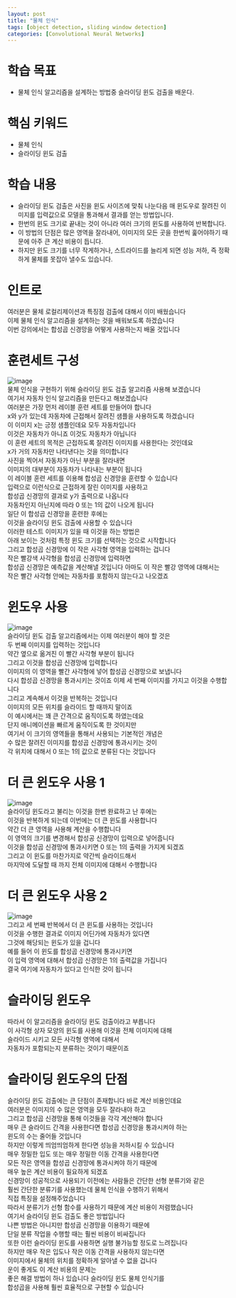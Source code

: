 ```yaml
---
layout: post
title: "물체 인식"
tags: [object detection, sliding window detection]
categories: [Convolutional Neural Networks]
---
```


# 학습 목표
- 물체 인식 알고리즘을 설계하는 방법중 슬라이딩 윈도 검출을 배운다.

# 핵심 키워드
- 물체 인식
- 슬라이딩 윈도 검출

# 학습 내용
- 슬라이딩 윈도 검출은 사진을 윈도 사이즈에 맞춰 나눈다음 매 윈도우로 잘려진 이미지를 입력값으로 모델을 통과해서 결과를 얻는 방법입니다.
- 한번의 윈도 크기로 끝내는 것이 아니라 여러 크기의 윈도를 사용하여 반복합니다.
- 이 방법의 단점은 많은 영역을 잘라내어, 이미지의 모든 곳을 한번씩 훑어야하기 때문에 아주 큰 계산 비용이 듭니다.
- 하지만 윈도 크기를 너무 작게하거나, 스트라이드를 늘리게 되면 성능 저하, 즉 정확하게 물체를 못잡아 낼수도 있습니다.

# 인트로
여러분은 물체 로컬리제이션과 특징점 검출에 대해서 이미 배웠습니다       
이제 물체 인식 알고리즘을 설계하는 것을 배워보도록 하겠습니다       
이번 강의에서는 합성곱 신경망을 어떻게 사용하는지 배울 것입니다       

# 훈련세트 구성
![image](https://user-images.githubusercontent.com/50114210/71539411-249bd800-297f-11ea-9188-eef7c39a73a3.png)                   
물체 인식을 구현하기 위해 슬라이딩 윈도 검출 알고리즘 사용해 보겠습니다          
여기서 자동차 인식 알고리즘을 만든다고 해보겠습니다          
여러분은 가장 먼저 레이블 훈련 세트를 만들어야 합니다          
x와 y가 있는데 자동차에 근접해서 잘려진 샘플을 사용하도록 하겠습니다          
이 이미지 x는 긍정 샘플인데요 모두 자동차입니다           
이것은 자동차가 아니죠 이것도 자동차가 아닙니다          
이 훈련 세트의 목적은 근접하도록 잘려진 이미지를 사용한다는 것인데요          
x가 거의 자동차만 나타낸다는 것을 의미합니다           
사진을 찍어서 자동차가 아닌 부분을 잘라내면           
이미지의 대부분이 자동차가 나타내는 부분이 됩니다          
이 레이블 훈련 세트를 이용해 합성곱 신경망을 훈련할 수 있습니다          
입력으로 이런식으로 근접하게 잘린 이미지를 사용하고          
합성곱 신경망의 결과로 y가 출력으로 나옵니다          
자동차인지 아닌지에 따라  0 또는 1의 값이 나오게 됩니다          
일단 이 합성곱 신경망을 훈련한 후에는           
이것을 슬라이딩 윈도 검출에 사용할 수 있습니다          
이러한 테스트 이미지가 있을 때 이것을 하는 방법은          
아래 보이는 것처럼 특정 윈도 크기를 선택하는 것으로 시작합니다          
그리고 합성곱 신경망에 이 작은 사각형 영역을 입력하는 겁니다          
작은 빨강색 사각형을 합성곱 신경망에 입력하면           
합성곱 신경망은 예측값을 계산해낼 것입니다 아마도 이 작은 빨강 영역에 대해서는           
작은 빨간 사각형 안에는 자동차를 포함하지 않는다고 나오겠죠          

# 윈도우 사용
![image](https://user-images.githubusercontent.com/50114210/71539420-4ac17800-297f-11ea-84bd-04c7bb41cabd.png)                   
슬라이딩 윈도 검출 알고리즘에서는 이제 여러분이 해야 할 것은          
두 번째 이미지를 입력하는 것입니다         
약간 옆으로 옮겨진 이 빨간 사각형 부분이 됩니다         
그리고 이것을 합성곱 신경망에 입력합니다         
이미지의 이 영역을 빨간 사각형에 넣어 합성곱 신경망으로 보냅니다         
다시 합성곱 신경망을 통과시키는 것이죠 이제 세 번째 이미지를 가지고 이것을 수행합니다         
그리고 계속해서 이것을 반복하는 것입니다         
이미지의 모든 위치를 슬라이드 할 때까지 말이죠         
이 예시에서는 꽤 큰 간격으로 움직이도록 하였는데요         
단지 애니메이션을 빠르게 움직이도록 한 것이지만         
여기서 이 크기의 영역들을  통해서 사용되는 기본적인 개념은         
수 많은 잘려진 이미지를 합성곱 신경망에 통과시키는 것이         
각 위치에 대해서 0 또는 1의 값으로 분류된 다는 것입니다         

# 더 큰 윈도우 사용 1
![image](https://user-images.githubusercontent.com/50114210/71539426-557c0d00-297f-11ea-90f0-48664c58865d.png)                
슬라이딩 윈도라고 불리는 이것을 한번 완료하고 난 후에는            
이것을 반복하게 되는데 이번에는 더 큰 윈도를 사용합니다            
약간 더 큰 영역을 사용해 계산을 수행합니다            
이 영역의 크기를 변경해서 합성공 신경망이 입력으로 넣어줍니다            
이것을 합성곱 신경망에 통과시키면 0 또는 1의 출력을 가지게 되겠죠            
그리고 이 윈도를 마찬가지로 약간씩 슬라이드해서            
마지막에 도달할 때 까지 전체 이미지에 대해서 수행합니다            

# 더 큰 윈도우 사용 2
![image](https://user-images.githubusercontent.com/50114210/71539429-5d3bb180-297f-11ea-9c4d-c731a668a33d.png)                
그리고 세 번째 반복에서 더 큰 윈도를 사용하는 것입니다        
이것을 수행한 결과로 이미지 어딘가에 자동차가 있다면        
그것에 해당되는 윈도가 있을 겁니다        
예를 들어 이 윈도를 합성곱 신경망에 통과시키면        
이 입력 영역에 대해서 합성곱 신경망은 1의 출력값을 가집니다        
결국 여기에 자동차가 있다고 인식한 것이 됩니다        

# 슬라이딩 윈도우
따라서 이 알고리즘을  슬라이딩 윈도 검출이라고 부릅니다        
이 사각형 상자 모양의 윈도를 사용해 이것을 전체 이미지에 대해         
슬라이드 시키고 모든 사각형 영역에 대해서         
자동차가 포함되는지 분류하는 것이기 때문이죠        

# 슬라이딩 윈도우의 단점
슬라이딩 윈도 검출에는 큰 단점이 존재합니다 바로 계산 비용인데요             
여러분은 이미지의  수 많은 영역을 모두 잘라내야 하고             
그리고 합성곱 신경망을 통해 이것들을 각각 계산해야 합니다             
매우 큰 슬라이드 간격을 사용한다면 합성곱 신경망을 통과시켜야 하는             
윈도의 수는 줄어들 것입니다             
하지만 이렇게 띄엄띄엄하게 한다면 성능을 저하시킬 수 있습니다             
매우 정밀한 입도 또는 매우 정밀한 이동 간격을 사용한다면             
모든 작은 영역을 합성곱 신경망에 통과시켜야 하기 때문에             
매우 높은 계산 비용이 필요하게 되겠죠             
신경망이 성공적으로 사용되기 이전에는 사람들은 간단한 선형 분류기와 같은             
훨씬 간단한 분류기를 사용했는데 물체 인식을 수행하기 위해서             
직접 특징을 설정해주었습니다             
따라서 분류기가 선형 함수를 사용하기 때문에 계산 비용이 저렴했습니다             
여기서 슬라이딩 윈도 검출도 좋은 방법입니다             
나쁜 방법은 아니지만 합성곱 신경망을 이용하기 때문에             
단일 분류 작업을 수행할 때는 훨씬 비용이 비싸집니다             
또한 이런 슬라이딩 윈도를 사용하면 실행 불가능할 정도로 느려집니다             
하지만 매우 작은 입도나 작은 이동 간격을 사용하지 않는다면             
이미지에서 물체의 위치를 정확하게 알아낼 수 없을 겁니다             
운이 좋게도 이 계산 비용의 문제는             
좋은 해결 방법이 하나 있습니다 슬라이딩 윈도 물체 인식기를             
합성곱을 사용해 훨씬 효율적으로 구현할 수 있습니다             
